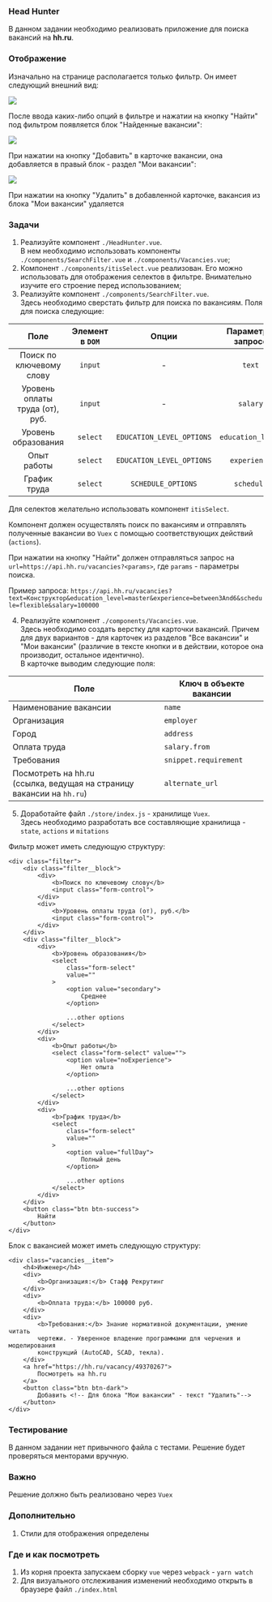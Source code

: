 ### Head Hunter

В данном задании необходимо реализовать приложение для поиска вакансий на **hh.ru**.

### Отображение

Изначально на странице располагается только фильтр. Он имеет следующий внешний вид:

![](./assets/vacancies-1.png)

После ввода каких-либо опций в фильтре и нажатии на кнопку "Найти" под фильтром появляется
блок "Найденные вакансии":

![](./assets/vacancies-2.png)

При нажатии на кнопку "Добавить" в карточке вакансии, она добавляется в правый блок -
раздел "Мои вакансии":

![](./assets/vacancies-3.png)

При нажатии на кнопку "Удалить" в добавленной карточке, вакансия из блока "Мои вакансии"
удаляется

### Задачи

1. Реализуйте компонент `./HeadHunter.vue`. <br>
   В нем необходимо использовать компоненты `./components/SearchFilter.vue`
   и `./components/Vacancies.vue`;
2. Компонент `./components/itisSelect.vue` реализован. Его можно использовать для
   отображения селектов в фильтре. Внимательно изучите его строение перед использованием;
3. Реализуйте компонент `./components/SearchFilter.vue`. <br>
   Здесь необходимо сверстать фильтр для поиска по вакансиям. Поля для поиска следующие:

|              Поле               | Элемент в `DOM` |           Опции           | Параметр в запросе |
|:-------------------------------:|:---------------:|:-------------------------:|:------------------:|
|    Поиск по ключевому слову     |    `input`      |            -              |      `text`        |
| Уровень оплаты труда (от), руб. |     `input`     |             -             |      `salary`      |
|       Уровень образования       |    `select`     | `EDUCATION_LEVEL_OPTIONS` | `education_level`  |
|           Опыт работы           |    `select`     | `EDUCATION_LEVEL_OPTIONS` |    `experience`    |
|          График труда           |    `select`     |    `SCHEDULE_OPTIONS`     |     `schedule`     |

Для селектов желательно использовать компонент `itisSelect`. <br>

Компонент должен осуществлять поиск по вакансиям и отправлять полученные вакансии
во `Vuex` с помощью соответствующих действий (`actions`).

При нажатии на кнопку "Найти" должен отправляться запрос
на `url=https://api.hh.ru/vacancies?<params>`, где `params` - параметры поиска.

Пример
запроса: `https://api.hh.ru/vacancies?text=Конструктор&education_level=master&experience=between3And6&schedule=flexible&salary=100000`

4. Реализуйте компонент `./components/Vacancies.vue`. <br>
   Здесь необходимо создать верстку для карточки вакансий. Причем для двух вариантов - для
   карточек из разделов "Все вакансии" и "Мои вакансии" (различие в тексте кнопки и в
   действии, которое она производит, остальное идентично). <br>
   В карточке выводим следующие поля:

| Поле | Ключ в объекте вакансии |
| ---- | ---- |
| Наименование вакансии | `name` |
| Организация | `employer` |
| Город | `address` |
| Оплата труда | `salary.from` |
| Требования | `snippet.requirement` |
| Посмотреть на hh.ru <br> (ссылка, ведущая на страницу вакансии на `hh.ru`) | `alternate_url` |

5. Доработайте файл `./store/index.js` - хранилище `Vuex`. <br>
   Здесь необходимо разработать все составляющие хранилища - `state`, `actions`
   и `mitations`

Фильтр может иметь следующую структуру:

```
<div class="filter">
    <div class="filter__block">
        <div>
            <b>Поиск по ключевому слову</b>
            <input class="form-control">
        </div>
        <div>
            <b>Уровень оплаты труда (от), руб.</b>
            <input class="form-control">
        </div>
    </div>
    <div class="filter__block">
        <div>
            <b>Уровень образования</b>
            <select
                class="form-select"
                value=""
            >
                <option value="secondary">
                    Среднее
                </option>

                ...other options
            </select>
        </div>
        <div>
            <b>Опыт работы</b>
            <select class="form-select" value="">
                <option value="noExperience">
                    Нет опыта
                </option>

                ...other options
            </select>
        </div>
        <div>
            <b>График труда</b>
            <select
                class="form-select"
                value=""
            >
                <option value="fullDay">
                    Полный день
                </option>

                ...other options
            </select>
        </div>
    </div>
    <button class="btn btn-success">
        Найти
    </button>
</div>
```

Блок с вакансией может иметь следующую структуру:

```
<div class="vacancies__item">
    <h4>Инженер</h4>
    <div>
        <b>Организация:</b> Стафф Рекрутинг
    </div>
    <div>
        <b>Оплата труда:</b> 100000 руб.
    </div>
    <div>
        <b>Требования:</b> Знание нормативной документации, умение читать
        чертежи. - Уверенное владение программами для черчения и моделирования
        конструкций (AutoCAD, SCAD, текла).
    </div>
    <a href="https://hh.ru/vacancy/49370267">
        Посмотреть на hh.ru
    </a>
    <button class="btn btn-dark">
        Добавить <!-- Для блока "Мои вакансии" - текст "Удалить"-->
    </button>
</div>
```

### Тестирование

В данном задании нет привычного файла с тестами. Решение будет проверяться менторами
вручную.

### Важно

Решение должно быть реализовано через `Vuex`

### Дополнительно

1. Стили для отображения определены

### Где и как посмотреть

1. Из корня проекта запускаем сборку `vue` через `webpack` - `yarn watch`
2. Для визуального отслеживания изменений необходимо открыть в браузере
   файл `./index.html`
